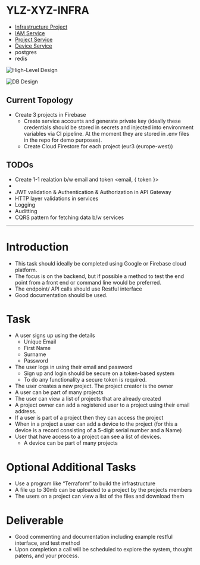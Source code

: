 # YLZ-XYZ-INFRA

- [Infrastructure Project](https://github.com/aytekinyaliz/ylz-xyz-infra)
- [IAM Service](https://github.com/aytekinyaliz/ylz-xyz-iam-svc)
- [Project Service](https://github.com/aytekinyaliz/ylz-xyz-project-svc)
- [Device Service](https://github.com/aytekinyaliz/ylz-xyz-device-svc)
- postgres
- redis

![High-Level Design](./_files_/High-Level_Design.jpg)

![DB Design](./_files_/High-Level_Design-DB.jpg)


## Current Topology


  - Create 3 projects in Firebase
    * Create service accounts and generate private key (ideally these credentials should be stored in secrets and injected into environment variables via CI pipeline. At the moment they are stored in .env files in the repo for demo purposes).
    * Create Cloud Firestore for each project (eur3 (europe-west))



## TODOs
  - Create 1-1 realation b/w email and token <email, { token }>
  - 
  - JWT validation & Authentication & Authorization in API Gateway
  - HTTP layer validations in services
  - Logging
  - Auditting
  - CQRS pattern for fetching data b/w services



- - -

# Introduction

* This task should ideally be completed using Google or Firebase cloud platform.
* The focus is on the backend, but if possible a method to test the end point from a front end or command line would be preferred.
* The endpoint/ API calls should use Restful interface
* Good documentation should be used.


# Task

- A user signs up using the details
  * Unique Email
  * First Name
  * Surname
  * Password
- The user logs in using their email and password
  * Sign up and login should be secure on a token-based system
  * To do any functionality a secure token is required.
- The user creates a new project.  The project creator is the owner
- A user can be part of many projects
- The user can view a list of projects that are already created
- A project owner can add a registered user to a project using their email address.
- If a user is part of a project then they can access the project
- When in a project a user can add a device to the project (for this a device is a record consisting of a 5-digit serial number and a Name)
- User that have access to a project can see a list of devices.
  * A device can be part of many projects


# Optional Additional Tasks

- Use a program like “Terraform” to build the infrastructure
- A file up to 30mb can be uploaded to a project by the projects members
- The users on a project can view a list of the files and download them


# Deliverable

- Good commenting and documentation including example restful interface, and test method
- Upon completion a call will be scheduled to explore the system, thought patens, and your process.
